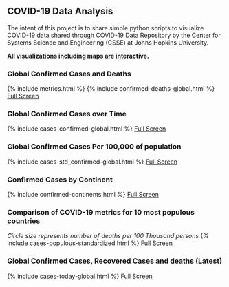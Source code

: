<script type="text/javascript">window.PlotlyConfig = {MathJaxConfig: 'local'};</script>
<script src="https://visualinfo.org/covid-19/assets/js/plotly.min.js"></script>
## COVID-19 Data Analysis

The intent of this project is to share simple python scripts to visualize COVID-19 data shared through COVID-19 Data Repository by the Center for Systems Science and Engineering (CSSE) at Johns Hopkins University.

**All visualizations including maps are interactive.**

### Global Confirmed Cases and Deaths
  {% include metrics.html %}
  {% include confirmed-deaths-global.html %}
  [Full Screen](https://visualinfo.org/covid-19/interactive-plots/confirmed-deaths-global.html)
### Global Confirmed Cases over Time
  {% include cases-confirmed-global.html %}
  [Full Screen](https://visualinfo.org/covid-19/interactive-plots/cases-confirmed-global.html)
### Global Confirmed Cases Per 100,000 of population
  {% include cases-std_confirmed-global.html %}
  [Full Screen](https://visualinfo.org/covid-19/interactive-plots/cases-std_confirmed-global.html)
### Confirmed Cases by Continent
  {% include confirmed-continents.html %}
  [Full Screen](https://visualinfo.org/covid-19/interactive-plots/confirmed-continents.html)
### Comparison of COVID-19 metrics for 10 most populous countries
 _Circle size represents number of deaths per 100 Thousand persons_ 
  {% include cases-populous-standardized.html %}
  [Full Screen](https://visualinfo.org/covid-19/interactive-plots/cases-populous-standardized.html)
### Global Confirmed Cases, Recovered Cases and deaths (Latest)
  {% include cases-today-global.html %}
  [Full Screen](https://visualinfo.org/covid-19/interactive-plots/cases-today-global.html)
